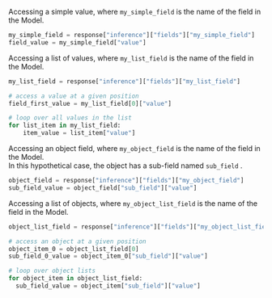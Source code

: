 Accessing a simple value, where `my_simple_field` is the name of the field in the Model.

```python
my_simple_field = response["inference"]["fields"]["my_simple_field"]
field_value = my_simple_field["value"]
```

Accessing a list of values, where `my_list_field` is the name of the field in the Model.

```python
my_list_field = response["inference"]["fields"]["my_list_field"]

# access a value at a given position
field_first_value = my_list_field[0]["value"]

# loop over all values in the list
for list_item in my_list_field:
    item_value = list_item["value"]
```

Accessing an object field, where `my_object_field` is the name of the field in the Model.\
In this hypothetical case, the object has a sub-field named `sub_field` .

```python
object_field = response["inference"]["fields"]["my_object_field"]
sub_field_value = object_field["sub_field"]["value"]
```

Accessing a list of objects, where `my_object_list_field` is the name of the field in the Model.

```python
object_list_field = response["inference"]["fields"]["my_object_list_field"]

# access an object at a given position
object_item_0 = object_list_field[0]
sub_field_0_value = object_item_0["sub_field"]["value"]

# loop over object lists
for object_item in object_list_field:
  sub_field_value = object_item["sub_field"]["value"]
```
